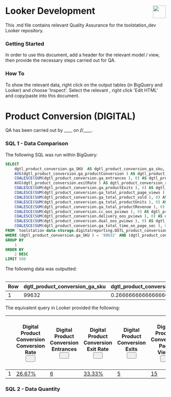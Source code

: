 <h1>Looker Development <img style="color: #ffffff;float: right;height: 40px;" src="https://www.toolstation.com/img/toolstation.svg"></h1>
This .md file contains relevant Quality Assurance for the toolstation_dev Looker repository.

### Getting Started ###
In order to use this document, add a header for the relevant model / view, then provide the necessary steps carried out for QA.

### How To ###
To show the relevant data, right click on the output tables (in BigQuery and Looker) and choose 'Inspect'. Select the relevant <table>, right click 'Edit HTML' and copy/paste into this document.

# Product Conversion (DIGITAL) #

QA has been carried out by ____ on __/__/____.

### SQL 1 - Data Comparison ###

The following SQL was run within BigQuery:
```sql
SELECT
    dgtl_product_conversion.ga_SKU  AS dgtl_product_conversion_ga_sku,
    AVG(dgtl_product_conversion.ga_productConversion ) AS dgtl_product_conversion_conversion_rate,
    COALESCE(SUM(dgtl_product_conversion.ga_entrances ), 0) AS dgtl_product_conversion_sum_of_entrance,
    AVG(dgtl_product_conversion.exitRate ) AS dgtl_product_conversion_rate_of_exit,
    COALESCE(SUM(dgtl_product_conversion.ga_productExits ), 0) AS dgtl_product_conversion_sum_of_exits,
    COALESCE(SUM(dgtl_product_conversion.ga_total_product_page_views ), 0) AS dgtl_product_conversion_page_views,
    COALESCE(SUM(dgtl_product_conversion.ga_total_product_sold ), 0) AS dgtl_product_conversion_product_sold,
    COALESCE(SUM(dgtl_product_conversion.ga_total_productUnits ), 0) AS dgtl_product_conversion_product_units,
    COALESCE(SUM(dgtl_product_conversion.ga_total_productRevenue ), 0) AS dgtl_product_conversion_product_revenue,
    COALESCE(SUM(dgtl_product_conversion.cc_oos_pviews ), 0) AS dgtl_product_conversion_cc_oos,
    COALESCE(SUM(dgtl_product_conversion.delivery_oos_pviews ), 0) AS dgtl_product_conversion_delivery_oos,
    COALESCE(SUM(dgtl_product_conversion.dual_oos_pviews ), 0) AS dgtl_product_conversion_dual_oos,
    COALESCE(SUM(dgtl_product_conversion.ga_total_time_on_page_sec ), 0) AS dgtl_product_conversion_time_on_page
FROM `toolstation-data-storage.digitalreporting.DGTL_product_conversion` AS dgtl_product_conversion
WHERE (dgtl_product_conversion.ga_SKU ) = '99632' AND (dgtl_product_conversion.date) = DATE('2021-10-08')
GROUP BY
    1
ORDER BY
    2 DESC
LIMIT 500
```

The following data was outputted:
<table pan-table="" class="p6n-bq-results-table-pb p6n-table" role="grid" jslog="47391"> <thead pan-sort-agent="sortCtrl"> <tr><!----> <th>Row</th> <!----><th ng-repeat="name in ctrl.headerNames track by (ctrl.tableId + $index)"> dgtl_product_conversion_ga_sku </th><!----><th ng-repeat="name in ctrl.headerNames track by (ctrl.tableId + $index)"> dgtl_product_conversion_conversion_rate </th><!----><th ng-repeat="name in ctrl.headerNames track by (ctrl.tableId + $index)"> dgtl_product_conversion_sum_of_entrance </th><!----><th ng-repeat="name in ctrl.headerNames track by (ctrl.tableId + $index)"> dgtl_product_conversion_rate_of_exit </th><!----><th ng-repeat="name in ctrl.headerNames track by (ctrl.tableId + $index)"> dgtl_product_conversion_sum_of_exits </th><!----><th ng-repeat="name in ctrl.headerNames track by (ctrl.tableId + $index)"> dgtl_product_conversion_page_views </th><!----><th ng-repeat="name in ctrl.headerNames track by (ctrl.tableId + $index)"> dgtl_product_conversion_product_sold </th><!----><th ng-repeat="name in ctrl.headerNames track by (ctrl.tableId + $index)"> dgtl_product_conversion_product_units </th><!----><th ng-repeat="name in ctrl.headerNames track by (ctrl.tableId + $index)"> dgtl_product_conversion_product_revenue </th><!----><th ng-repeat="name in ctrl.headerNames track by (ctrl.tableId + $index)"> dgtl_product_conversion_cc_oos </th><!----><th ng-repeat="name in ctrl.headerNames track by (ctrl.tableId + $index)"> dgtl_product_conversion_delivery_oos </th><!----><th ng-repeat="name in ctrl.headerNames track by (ctrl.tableId + $index)"> dgtl_product_conversion_dual_oos </th><!----><th ng-repeat="name in ctrl.headerNames track by (ctrl.tableId + $index)"> dgtl_product_conversion_time_on_page </th><!----> <th class="p6n-bq-empty-last-column"></th> </tr> </thead> <tbody> <!----><tr pan-table-row="" ng-repeat="row in ctrl.rows | panSortBy:(sortCtrl&amp;&amp;sortCtrl.getActiveKey()):&quot;normal&quot;:sortCache:paginateCtrl  track by (ctrl.tableId + ':' + row.rowTrackBy + ':row' + $index)" class="p6n-bq-last-row-of-record" ng-bind-html="row.htmlRow" ng-init="$last &amp;&amp; panTableCtrl.onRowRepeatEnd()" pan-table-row-after-repeat="row"><td class="p6n-bq-row-number">1</td><td><div>99632</div></td><td class="p6n-bq-number-cell"><div>0.26666666666666666</div></td><td class="p6n-bq-number-cell"><div>6</div></td><td class="p6n-bq-number-cell"><div>0.3333333333333333</div></td><td class="p6n-bq-number-cell"><div>5</div></td><td class="p6n-bq-number-cell"><div>15</div></td><td class="p6n-bq-number-cell"><div>4</div></td><td class="p6n-bq-number-cell"><div>11</div></td><td class="p6n-bq-number-cell"><div>196.24</div></td><td class="p6n-bq-number-cell"><div>0</div></td><td class="p6n-bq-number-cell"><div>0</div></td><td class="p6n-bq-number-cell"><div>0</div></td><td class="p6n-bq-number-cell"><div>2041.3599999999997</div></td><td class="p6n-bq-empty-last-column"></td></tr><!----> </tbody> </table>

The equivalent query in Looker provided the following:

<table class="lk-vis-table main lk-vis-table-high-contrast-theme" lk-transparent-vis-table-helper="visTableController.tableIsTransparent()"><!----><!----><thead ng-class="{'lk-vis-table-ie11-fake-spacing-header': visTableController.tableState.IE11Mode}" ng-hide="visTableController.tableState.IE11Mode &amp;&amp; ((queryResponse &amp;&amp; !querying) &amp;&amp; !queryResponse.data.length)" ng-if="visTableController.dimensions().length || visTableController.measures().length || visTableController.supermeasures().length" ng-include="'visualizations/vis_table/vis_table_header.slim'" class="ng-scope" aria-hidden="false"><!----><tr ng-model="visTableController.tableColumns" ui-sortable="drag.tableSortableOptions" class="ng-pristine ng-untouched ng-valid ng-scope ng-isolate-scope ui-sortable ng-not-empty" aria-invalid="false"><!----><!----><th aria-label="Result Number" class="index right undraggable ng-scope monitored" lk-expose-scope="" ng-if="col.index_column" ng-repeat="col in visTableController.tableColumns track by $index" role="col" tabindex="-1" style="top: 0px;"></th><!----><!----><!----><!----><!----><!----><!----><!----><!----><!----><!----><!----><!----><!----><!----><!----><!----><!----><!----><!----><!----><!----><!----><!----><!----><!----><!----><!----><!----><!----><!----><!----><!----><!----><!----><!----><!----><!----><!----><!----><!----><!----><!----><!----><!----><!----><!----><!----><!----><!----><!----><!----><!----><!----><!----><!----><!----><th aria-label="Digital Product Conversion Conversion Rate" class="measure field-align-right measure-0 with-dropdown monitored ui-sortable-handle" lk-expose-scope="" ng-class="{ undraggable: !(visTableController.measures().length > 1), nodrag: drag &amp;&amp; drag.canDragMeasure(col.index) === false, 'with-dropdown': visTableController.editable &amp;&amp; !col.is_total, 'row-total': col.is_total, 'placeholder': col.field.is_placeholder, calculation: col.field.is_table_calculation, }" ng-if="col.measure_column" ng-repeat="col in visTableController.tableColumns track by $index" role="col" tabindex="-1" title="" style="top: 0px;"><div aria-describedby="lk-active-tooltip" aria-disabled="false" aria-label="Descending, Sort Order: 1 Click to sort column." class="sorting" lk-click="visTableController.canSortColumn(col, false, $event) &amp;&amp; visTableController.toggleSortField(col.field.name, {column: visTableController.sortColumn(col.index)})" lk-shift-click="visTableController.canShiftClickSortColumn(col) &amp;&amp; visTableController.toggleSortField(col.field.name, {column: visTableController.sortColumn(col.index), add: true})" ng-blur="visTableController.focusedCell = ''" ng-class="{'not-sortable': !visTableController.canSortColumn(col), 'passive-sorts': visTableController.fallbackSorts}" ng-focus="visTableController.focusedCell = visTableController.headerUniqueId(col, false)" tabindex="0" role="button"><span class="view-and-field-name" ng-class="{'truncate': visTableController.truncateColumnNames()}"><span class="view-and-field-label" disabled-if="visTableController.editable" tooltip-append-to-body="true" tooltip-is-open="visTableController.focusedCell === visTableController.headerUniqueId(col, false)" tooltip-placement="top" truncate-if="visTableController.truncateColumnNames()" uib-tooltip="" aria-describedby="lk-active-tooltip"> <span class="view-name remove-if-truncate ng-binding" ng-bind="visTableController.viewLabelForField(col.field)">Digital Product Conversion</span> <span class="field-name"><span ng-bind="visTableController.labelForField(col.field)" class="ng-binding">Conversion Rate</span><!----></span></span><i class="sort lk-icon-sort-arrow-descending" ng-keydown="visTableController.toggleSortFieldKeyboardClick($event, col, {column: visTableController.sortColumn(col.index)})" tabindex="0" tooltip-append-to-body="true" tooltip-placement="top" tooltip-popup-close-delay="0" tooltip-trigger="'mouseenter focus'" uib-tooltip-html="visTableController.sortTooltip(col, null, {column: visTableController.sortColumn(col.index)})" aria-describedby="lk-active-tooltip"><!----></i></span></div><!----><span ng-if="visTableController.editable &amp;&amp; !col.field.is_placeholder &amp;&amp; !col.is_total" class="ng-scope"><span class="lk-lookml-link"><!----></span><lk-react-dropdown class="lk-react-dropdown ng-isolate-scope" menu-items="visTableController.buildHeaderDropdownMenu(col,this,'measure')"><lens-react-dropdown icon-size="$ctrl.iconSize" menu-items="$ctrl.menuItems" placement="$ctrl.placement" class="ng-isolate-scope"><button aria-describedby="8812338e-9cfd-4be9-8aa0-6935cac67886" aria-expanded="false" class="ButtonBase__ButtonOuter-sc-1bpio6j-0 kMeVTH IconButton-sc-n9jti8-0 sc-lbNHPp gvcxgJ iyoyrw" role="button" data-testid="toggle" aria-label="Toggle Dropdown" type="button" style="--ripple-color:#71767a; --ripple-scale-end:1; --ripple-scale-start:1; --ripple-size:100%; --ripple-translate:0, 0;"><div class="VisuallyHidden-sc-1e4iwld-0 idNeol"></div><div aria-hidden="true" role="img" class="Icon-sc-7y0t4i-0 gWMAjh"><div class="dropdown-toggle btn-xs" style="padding: 0px; width: 14px; height: 14px; margin: 0px;"><i class="lk-icon-gear" style="font-size: 14px;"></i></div></div></button></lens-react-dropdown></lk-react-dropdown></span><!----></th><!----><!----><!----><th aria-label="Digital Product Conversion Entrances" class="measure field-align-right measure-0 with-dropdown monitored ui-sortable-handle" lk-expose-scope="" ng-class="{ undraggable: !(visTableController.measures().length > 1), nodrag: drag &amp;&amp; drag.canDragMeasure(col.index) === false, 'with-dropdown': visTableController.editable &amp;&amp; !col.is_total, 'row-total': col.is_total, 'placeholder': col.field.is_placeholder, calculation: col.field.is_table_calculation, }" ng-if="col.measure_column" ng-repeat="col in visTableController.tableColumns track by $index" role="col" tabindex="-1" title="" style="top: 0px;"><div aria-describedby="lk-active-tooltip" aria-disabled="false" aria-label="Shift + Click to sort additional columns. Click to sort column." class="sorting" lk-click="visTableController.canSortColumn(col, false, $event) &amp;&amp; visTableController.toggleSortField(col.field.name, {column: visTableController.sortColumn(col.index)})" lk-shift-click="visTableController.canShiftClickSortColumn(col) &amp;&amp; visTableController.toggleSortField(col.field.name, {column: visTableController.sortColumn(col.index), add: true})" ng-blur="visTableController.focusedCell = ''" ng-class="{'not-sortable': !visTableController.canSortColumn(col), 'passive-sorts': visTableController.fallbackSorts}" ng-focus="visTableController.focusedCell = visTableController.headerUniqueId(col, false)" tabindex="0" role="button"><span class="view-and-field-name" ng-class="{'truncate': visTableController.truncateColumnNames()}"><span class="view-and-field-label" disabled-if="visTableController.editable" tooltip-append-to-body="true" tooltip-is-open="visTableController.focusedCell === visTableController.headerUniqueId(col, false)" tooltip-placement="top" truncate-if="visTableController.truncateColumnNames()" uib-tooltip="" aria-describedby="lk-active-tooltip"> <span class="view-name remove-if-truncate ng-binding" ng-bind="visTableController.viewLabelForField(col.field)">Digital Product Conversion</span> <span class="field-name"><span ng-bind="visTableController.labelForField(col.field)" class="ng-binding">Entrances</span><!----></span></span><i class="sort lk-icon-not-sorted unsorted" ng-keydown="visTableController.toggleSortFieldKeyboardClick($event, col, {column: visTableController.sortColumn(col.index)})" tabindex="0" tooltip-append-to-body="true" tooltip-placement="top" tooltip-popup-close-delay="0" tooltip-trigger="'mouseenter focus'" uib-tooltip-html="visTableController.sortTooltip(col, null, {column: visTableController.sortColumn(col.index)})" aria-describedby="lk-active-tooltip"><!----></i></span></div><!----><span ng-if="visTableController.editable &amp;&amp; !col.field.is_placeholder &amp;&amp; !col.is_total" class="ng-scope"><span class="lk-lookml-link"><!----></span><lk-react-dropdown class="lk-react-dropdown ng-isolate-scope" menu-items="visTableController.buildHeaderDropdownMenu(col,this,'measure')"><lens-react-dropdown icon-size="$ctrl.iconSize" menu-items="$ctrl.menuItems" placement="$ctrl.placement" class="ng-isolate-scope"><button aria-describedby="9cc0d10f-5918-4896-81bb-1da055f746b2" aria-expanded="false" class="ButtonBase__ButtonOuter-sc-1bpio6j-0 kMeVTH IconButton-sc-n9jti8-0 sc-lbNHPp gvcxgJ iyoyrw" role="button" data-testid="toggle" aria-label="Toggle Dropdown" type="button" style="--ripple-color:#71767a; --ripple-scale-end:1; --ripple-scale-start:1; --ripple-size:100%; --ripple-translate:0, 0;"><div class="VisuallyHidden-sc-1e4iwld-0 idNeol"></div><div aria-hidden="true" role="img" class="Icon-sc-7y0t4i-0 gWMAjh"><div class="dropdown-toggle btn-xs" style="padding: 0px; width: 14px; height: 14px; margin: 0px;"><i class="lk-icon-gear" style="font-size: 14px;"></i></div></div></button></lens-react-dropdown></lk-react-dropdown></span><!----></th><!----><!----><!----><th aria-label="Digital Product Conversion Exit Rate" class="measure field-align-right measure-0 with-dropdown monitored ui-sortable-handle" lk-expose-scope="" ng-class="{ undraggable: !(visTableController.measures().length > 1), nodrag: drag &amp;&amp; drag.canDragMeasure(col.index) === false, 'with-dropdown': visTableController.editable &amp;&amp; !col.is_total, 'row-total': col.is_total, 'placeholder': col.field.is_placeholder, calculation: col.field.is_table_calculation, }" ng-if="col.measure_column" ng-repeat="col in visTableController.tableColumns track by $index" role="col" tabindex="-1" title="" style="top: 0px;"><div aria-describedby="lk-active-tooltip" aria-disabled="false" aria-label="Shift + Click to sort additional columns. Click to sort column." class="sorting" lk-click="visTableController.canSortColumn(col, false, $event) &amp;&amp; visTableController.toggleSortField(col.field.name, {column: visTableController.sortColumn(col.index)})" lk-shift-click="visTableController.canShiftClickSortColumn(col) &amp;&amp; visTableController.toggleSortField(col.field.name, {column: visTableController.sortColumn(col.index), add: true})" ng-blur="visTableController.focusedCell = ''" ng-class="{'not-sortable': !visTableController.canSortColumn(col), 'passive-sorts': visTableController.fallbackSorts}" ng-focus="visTableController.focusedCell = visTableController.headerUniqueId(col, false)" tabindex="0" role="button"><span class="view-and-field-name" ng-class="{'truncate': visTableController.truncateColumnNames()}"><span class="view-and-field-label" disabled-if="visTableController.editable" tooltip-append-to-body="true" tooltip-is-open="visTableController.focusedCell === visTableController.headerUniqueId(col, false)" tooltip-placement="top" truncate-if="visTableController.truncateColumnNames()" uib-tooltip="" aria-describedby="lk-active-tooltip"> <span class="view-name remove-if-truncate ng-binding" ng-bind="visTableController.viewLabelForField(col.field)">Digital Product Conversion</span> <span class="field-name"><span ng-bind="visTableController.labelForField(col.field)" class="ng-binding">Exit Rate</span><!----></span></span><i class="sort lk-icon-not-sorted unsorted" ng-keydown="visTableController.toggleSortFieldKeyboardClick($event, col, {column: visTableController.sortColumn(col.index)})" tabindex="0" tooltip-append-to-body="true" tooltip-placement="top" tooltip-popup-close-delay="0" tooltip-trigger="'mouseenter focus'" uib-tooltip-html="visTableController.sortTooltip(col, null, {column: visTableController.sortColumn(col.index)})" aria-describedby="lk-active-tooltip"><!----></i></span></div><!----><span ng-if="visTableController.editable &amp;&amp; !col.field.is_placeholder &amp;&amp; !col.is_total" class="ng-scope"><span class="lk-lookml-link"><!----></span><lk-react-dropdown class="lk-react-dropdown ng-isolate-scope" menu-items="visTableController.buildHeaderDropdownMenu(col,this,'measure')"><lens-react-dropdown icon-size="$ctrl.iconSize" menu-items="$ctrl.menuItems" placement="$ctrl.placement" class="ng-isolate-scope"><button aria-describedby="1df09044-03e5-47dc-9301-7c248b03b20b" aria-expanded="false" class="ButtonBase__ButtonOuter-sc-1bpio6j-0 kMeVTH IconButton-sc-n9jti8-0 sc-lbNHPp gvcxgJ iyoyrw" role="button" data-testid="toggle" aria-label="Toggle Dropdown" type="button" style="--ripple-color:#71767a; --ripple-scale-end:1; --ripple-scale-start:1; --ripple-size:100%; --ripple-translate:0, 0;"><div class="VisuallyHidden-sc-1e4iwld-0 idNeol"></div><div aria-hidden="true" role="img" class="Icon-sc-7y0t4i-0 gWMAjh"><div class="dropdown-toggle btn-xs" style="padding: 0px; width: 14px; height: 14px; margin: 0px;"><i class="lk-icon-gear" style="font-size: 14px;"></i></div></div></button></lens-react-dropdown></lk-react-dropdown></span><!----></th><!----><!----><!----><th aria-label="Digital Product Conversion Exits" class="measure field-align-right measure-0 with-dropdown monitored ui-sortable-handle" lk-expose-scope="" ng-class="{ undraggable: !(visTableController.measures().length > 1), nodrag: drag &amp;&amp; drag.canDragMeasure(col.index) === false, 'with-dropdown': visTableController.editable &amp;&amp; !col.is_total, 'row-total': col.is_total, 'placeholder': col.field.is_placeholder, calculation: col.field.is_table_calculation, }" ng-if="col.measure_column" ng-repeat="col in visTableController.tableColumns track by $index" role="col" tabindex="-1" title="" style="top: 0px;"><div aria-describedby="lk-active-tooltip" aria-disabled="false" aria-label="Shift + Click to sort additional columns. Click to sort column." class="sorting" lk-click="visTableController.canSortColumn(col, false, $event) &amp;&amp; visTableController.toggleSortField(col.field.name, {column: visTableController.sortColumn(col.index)})" lk-shift-click="visTableController.canShiftClickSortColumn(col) &amp;&amp; visTableController.toggleSortField(col.field.name, {column: visTableController.sortColumn(col.index), add: true})" ng-blur="visTableController.focusedCell = ''" ng-class="{'not-sortable': !visTableController.canSortColumn(col), 'passive-sorts': visTableController.fallbackSorts}" ng-focus="visTableController.focusedCell = visTableController.headerUniqueId(col, false)" tabindex="0" role="button"><span class="view-and-field-name" ng-class="{'truncate': visTableController.truncateColumnNames()}"><span class="view-and-field-label" disabled-if="visTableController.editable" tooltip-append-to-body="true" tooltip-is-open="visTableController.focusedCell === visTableController.headerUniqueId(col, false)" tooltip-placement="top" truncate-if="visTableController.truncateColumnNames()" uib-tooltip="" aria-describedby="lk-active-tooltip"> <span class="view-name remove-if-truncate ng-binding" ng-bind="visTableController.viewLabelForField(col.field)">Digital Product Conversion</span> <span class="field-name"><span ng-bind="visTableController.labelForField(col.field)" class="ng-binding">Exits</span><!----></span></span><i class="sort lk-icon-not-sorted unsorted" ng-keydown="visTableController.toggleSortFieldKeyboardClick($event, col, {column: visTableController.sortColumn(col.index)})" tabindex="0" tooltip-append-to-body="true" tooltip-placement="top" tooltip-popup-close-delay="0" tooltip-trigger="'mouseenter focus'" uib-tooltip-html="visTableController.sortTooltip(col, null, {column: visTableController.sortColumn(col.index)})" aria-describedby="lk-active-tooltip"><!----></i></span></div><!----><span ng-if="visTableController.editable &amp;&amp; !col.field.is_placeholder &amp;&amp; !col.is_total" class="ng-scope"><span class="lk-lookml-link"><!----></span><lk-react-dropdown class="lk-react-dropdown ng-isolate-scope" menu-items="visTableController.buildHeaderDropdownMenu(col,this,'measure')"><lens-react-dropdown icon-size="$ctrl.iconSize" menu-items="$ctrl.menuItems" placement="$ctrl.placement" class="ng-isolate-scope"><button aria-describedby="3c6639a5-25cf-4751-8b95-4be0022583a9" aria-expanded="false" class="ButtonBase__ButtonOuter-sc-1bpio6j-0 kMeVTH IconButton-sc-n9jti8-0 sc-lbNHPp gvcxgJ iyoyrw" role="button" data-testid="toggle" aria-label="Toggle Dropdown" type="button" style="--ripple-color:#71767a; --ripple-scale-end:1; --ripple-scale-start:1; --ripple-size:100%; --ripple-translate:0, 0;"><div class="VisuallyHidden-sc-1e4iwld-0 idNeol"></div><div aria-hidden="true" role="img" class="Icon-sc-7y0t4i-0 gWMAjh"><div class="dropdown-toggle btn-xs" style="padding: 0px; width: 14px; height: 14px; margin: 0px;"><i class="lk-icon-gear" style="font-size: 14px;"></i></div></div></button></lens-react-dropdown></lk-react-dropdown></span><!----></th><!----><!----><!----><th aria-label="Digital Product Conversion Page Views" class="measure field-align-right measure-0 with-dropdown monitored ui-sortable-handle" lk-expose-scope="" ng-class="{ undraggable: !(visTableController.measures().length > 1), nodrag: drag &amp;&amp; drag.canDragMeasure(col.index) === false, 'with-dropdown': visTableController.editable &amp;&amp; !col.is_total, 'row-total': col.is_total, 'placeholder': col.field.is_placeholder, calculation: col.field.is_table_calculation, }" ng-if="col.measure_column" ng-repeat="col in visTableController.tableColumns track by $index" role="col" tabindex="-1" title="" style="top: 0px;"><div aria-describedby="lk-active-tooltip" aria-disabled="false" aria-label="Shift + Click to sort additional columns. Click to sort column." class="sorting" lk-click="visTableController.canSortColumn(col, false, $event) &amp;&amp; visTableController.toggleSortField(col.field.name, {column: visTableController.sortColumn(col.index)})" lk-shift-click="visTableController.canShiftClickSortColumn(col) &amp;&amp; visTableController.toggleSortField(col.field.name, {column: visTableController.sortColumn(col.index), add: true})" ng-blur="visTableController.focusedCell = ''" ng-class="{'not-sortable': !visTableController.canSortColumn(col), 'passive-sorts': visTableController.fallbackSorts}" ng-focus="visTableController.focusedCell = visTableController.headerUniqueId(col, false)" tabindex="0" role="button"><span class="view-and-field-name" ng-class="{'truncate': visTableController.truncateColumnNames()}"><span class="view-and-field-label" disabled-if="visTableController.editable" tooltip-append-to-body="true" tooltip-is-open="visTableController.focusedCell === visTableController.headerUniqueId(col, false)" tooltip-placement="top" truncate-if="visTableController.truncateColumnNames()" uib-tooltip="" aria-describedby="lk-active-tooltip"> <span class="view-name remove-if-truncate ng-binding" ng-bind="visTableController.viewLabelForField(col.field)">Digital Product Conversion</span> <span class="field-name"><span ng-bind="visTableController.labelForField(col.field)" class="ng-binding">Page Views</span><!----></span></span><i class="sort lk-icon-not-sorted unsorted" ng-keydown="visTableController.toggleSortFieldKeyboardClick($event, col, {column: visTableController.sortColumn(col.index)})" tabindex="0" tooltip-append-to-body="true" tooltip-placement="top" tooltip-popup-close-delay="0" tooltip-trigger="'mouseenter focus'" uib-tooltip-html="visTableController.sortTooltip(col, null, {column: visTableController.sortColumn(col.index)})" aria-describedby="lk-active-tooltip"><!----></i></span></div><!----><span ng-if="visTableController.editable &amp;&amp; !col.field.is_placeholder &amp;&amp; !col.is_total" class="ng-scope"><span class="lk-lookml-link"><!----></span><lk-react-dropdown class="lk-react-dropdown ng-isolate-scope" menu-items="visTableController.buildHeaderDropdownMenu(col,this,'measure')"><lens-react-dropdown icon-size="$ctrl.iconSize" menu-items="$ctrl.menuItems" placement="$ctrl.placement" class="ng-isolate-scope"><button aria-describedby="d02b4687-93b3-4394-960a-7d281d3c368e" aria-expanded="false" class="ButtonBase__ButtonOuter-sc-1bpio6j-0 kMeVTH IconButton-sc-n9jti8-0 sc-lbNHPp gvcxgJ iyoyrw" role="button" data-testid="toggle" aria-label="Toggle Dropdown" type="button" style="--ripple-color:#71767a; --ripple-scale-end:1; --ripple-scale-start:1; --ripple-size:100%; --ripple-translate:0, 0;"><div class="VisuallyHidden-sc-1e4iwld-0 idNeol"></div><div aria-hidden="true" role="img" class="Icon-sc-7y0t4i-0 gWMAjh"><div class="dropdown-toggle btn-xs" style="padding: 0px; width: 14px; height: 14px; margin: 0px;"><i class="lk-icon-gear" style="font-size: 14px;"></i></div></div></button></lens-react-dropdown></lk-react-dropdown></span><!----></th><!----><!----><!----><th aria-label="Digital Product Conversion Product Sold" class="measure field-align-right measure-0 with-dropdown monitored ui-sortable-handle" lk-expose-scope="" ng-class="{ undraggable: !(visTableController.measures().length > 1), nodrag: drag &amp;&amp; drag.canDragMeasure(col.index) === false, 'with-dropdown': visTableController.editable &amp;&amp; !col.is_total, 'row-total': col.is_total, 'placeholder': col.field.is_placeholder, calculation: col.field.is_table_calculation, }" ng-if="col.measure_column" ng-repeat="col in visTableController.tableColumns track by $index" role="col" tabindex="-1" title="" style="top: 0px;"><div aria-describedby="lk-active-tooltip" aria-disabled="false" aria-label="Shift + Click to sort additional columns. Click to sort column." class="sorting" lk-click="visTableController.canSortColumn(col, false, $event) &amp;&amp; visTableController.toggleSortField(col.field.name, {column: visTableController.sortColumn(col.index)})" lk-shift-click="visTableController.canShiftClickSortColumn(col) &amp;&amp; visTableController.toggleSortField(col.field.name, {column: visTableController.sortColumn(col.index), add: true})" ng-blur="visTableController.focusedCell = ''" ng-class="{'not-sortable': !visTableController.canSortColumn(col), 'passive-sorts': visTableController.fallbackSorts}" ng-focus="visTableController.focusedCell = visTableController.headerUniqueId(col, false)" tabindex="0" role="button"><span class="view-and-field-name" ng-class="{'truncate': visTableController.truncateColumnNames()}"><span class="view-and-field-label" disabled-if="visTableController.editable" tooltip-append-to-body="true" tooltip-is-open="visTableController.focusedCell === visTableController.headerUniqueId(col, false)" tooltip-placement="top" truncate-if="visTableController.truncateColumnNames()" uib-tooltip="" aria-describedby="lk-active-tooltip"> <span class="view-name remove-if-truncate ng-binding" ng-bind="visTableController.viewLabelForField(col.field)">Digital Product Conversion</span> <span class="field-name"><span ng-bind="visTableController.labelForField(col.field)" class="ng-binding">Product Sold</span><!----></span></span><i class="sort lk-icon-not-sorted unsorted" ng-keydown="visTableController.toggleSortFieldKeyboardClick($event, col, {column: visTableController.sortColumn(col.index)})" tabindex="0" tooltip-append-to-body="true" tooltip-placement="top" tooltip-popup-close-delay="0" tooltip-trigger="'mouseenter focus'" uib-tooltip-html="visTableController.sortTooltip(col, null, {column: visTableController.sortColumn(col.index)})" aria-describedby="lk-active-tooltip"><!----></i></span></div><!----><span ng-if="visTableController.editable &amp;&amp; !col.field.is_placeholder &amp;&amp; !col.is_total" class="ng-scope"><span class="lk-lookml-link"><!----></span><lk-react-dropdown class="lk-react-dropdown ng-isolate-scope" menu-items="visTableController.buildHeaderDropdownMenu(col,this,'measure')"><lens-react-dropdown icon-size="$ctrl.iconSize" menu-items="$ctrl.menuItems" placement="$ctrl.placement" class="ng-isolate-scope"><button aria-describedby="710ae77e-6ab0-4a1f-9399-3173fc27a387" aria-expanded="false" class="ButtonBase__ButtonOuter-sc-1bpio6j-0 kMeVTH IconButton-sc-n9jti8-0 sc-lbNHPp gvcxgJ iyoyrw" role="button" data-testid="toggle" aria-label="Toggle Dropdown" type="button" style="--ripple-color:#71767a; --ripple-scale-end:1; --ripple-scale-start:1; --ripple-size:100%; --ripple-translate:0, 0;"><div class="VisuallyHidden-sc-1e4iwld-0 idNeol"></div><div aria-hidden="true" role="img" class="Icon-sc-7y0t4i-0 gWMAjh"><div class="dropdown-toggle btn-xs" style="padding: 0px; width: 14px; height: 14px; margin: 0px;"><i class="lk-icon-gear" style="font-size: 14px;"></i></div></div></button></lens-react-dropdown></lk-react-dropdown></span><!----></th><!----><!----><!----><th aria-label="Digital Product Conversion Product Units" class="measure field-align-right measure-0 with-dropdown monitored ui-sortable-handle" lk-expose-scope="" ng-class="{ undraggable: !(visTableController.measures().length > 1), nodrag: drag &amp;&amp; drag.canDragMeasure(col.index) === false, 'with-dropdown': visTableController.editable &amp;&amp; !col.is_total, 'row-total': col.is_total, 'placeholder': col.field.is_placeholder, calculation: col.field.is_table_calculation, }" ng-if="col.measure_column" ng-repeat="col in visTableController.tableColumns track by $index" role="col" tabindex="-1" title="" style="top: 0px;"><div aria-describedby="lk-active-tooltip" aria-disabled="false" aria-label="Shift + Click to sort additional columns. Click to sort column." class="sorting" lk-click="visTableController.canSortColumn(col, false, $event) &amp;&amp; visTableController.toggleSortField(col.field.name, {column: visTableController.sortColumn(col.index)})" lk-shift-click="visTableController.canShiftClickSortColumn(col) &amp;&amp; visTableController.toggleSortField(col.field.name, {column: visTableController.sortColumn(col.index), add: true})" ng-blur="visTableController.focusedCell = ''" ng-class="{'not-sortable': !visTableController.canSortColumn(col), 'passive-sorts': visTableController.fallbackSorts}" ng-focus="visTableController.focusedCell = visTableController.headerUniqueId(col, false)" tabindex="0" role="button"><span class="view-and-field-name" ng-class="{'truncate': visTableController.truncateColumnNames()}"><span class="view-and-field-label" disabled-if="visTableController.editable" tooltip-append-to-body="true" tooltip-is-open="visTableController.focusedCell === visTableController.headerUniqueId(col, false)" tooltip-placement="top" truncate-if="visTableController.truncateColumnNames()" uib-tooltip="" aria-describedby="lk-active-tooltip"> <span class="view-name remove-if-truncate ng-binding" ng-bind="visTableController.viewLabelForField(col.field)">Digital Product Conversion</span> <span class="field-name"><span ng-bind="visTableController.labelForField(col.field)" class="ng-binding">Product Units</span><!----></span></span><i class="sort lk-icon-not-sorted unsorted" ng-keydown="visTableController.toggleSortFieldKeyboardClick($event, col, {column: visTableController.sortColumn(col.index)})" tabindex="0" tooltip-append-to-body="true" tooltip-placement="top" tooltip-popup-close-delay="0" tooltip-trigger="'mouseenter focus'" uib-tooltip-html="visTableController.sortTooltip(col, null, {column: visTableController.sortColumn(col.index)})" aria-describedby="lk-active-tooltip"><!----></i></span></div><!----><span ng-if="visTableController.editable &amp;&amp; !col.field.is_placeholder &amp;&amp; !col.is_total" class="ng-scope"><span class="lk-lookml-link"><!----></span><lk-react-dropdown class="lk-react-dropdown ng-isolate-scope" menu-items="visTableController.buildHeaderDropdownMenu(col,this,'measure')"><lens-react-dropdown icon-size="$ctrl.iconSize" menu-items="$ctrl.menuItems" placement="$ctrl.placement" class="ng-isolate-scope"><button aria-describedby="c82cf51f-4e1c-492f-9496-5821361c5b8e" aria-expanded="false" class="ButtonBase__ButtonOuter-sc-1bpio6j-0 kMeVTH IconButton-sc-n9jti8-0 sc-lbNHPp gvcxgJ iyoyrw" role="button" data-testid="toggle" aria-label="Toggle Dropdown" type="button" style="--ripple-color:#71767a; --ripple-scale-end:1; --ripple-scale-start:1; --ripple-size:100%; --ripple-translate:0, 0;"><div class="VisuallyHidden-sc-1e4iwld-0 idNeol"></div><div aria-hidden="true" role="img" class="Icon-sc-7y0t4i-0 gWMAjh"><div class="dropdown-toggle btn-xs" style="padding: 0px; width: 14px; height: 14px; margin: 0px;"><i class="lk-icon-gear" style="font-size: 14px;"></i></div></div></button></lens-react-dropdown></lk-react-dropdown></span><!----></th><!----><!----><!----><th aria-label="Digital Product Conversion Revenue" class="measure field-align-right measure-0 with-dropdown monitored ui-sortable-handle" lk-expose-scope="" ng-class="{ undraggable: !(visTableController.measures().length > 1), nodrag: drag &amp;&amp; drag.canDragMeasure(col.index) === false, 'with-dropdown': visTableController.editable &amp;&amp; !col.is_total, 'row-total': col.is_total, 'placeholder': col.field.is_placeholder, calculation: col.field.is_table_calculation, }" ng-if="col.measure_column" ng-repeat="col in visTableController.tableColumns track by $index" role="col" tabindex="-1" title="" style="top: 0px;"><div aria-describedby="lk-active-tooltip" aria-disabled="false" aria-label="Shift + Click to sort additional columns. Click to sort column." class="sorting" lk-click="visTableController.canSortColumn(col, false, $event) &amp;&amp; visTableController.toggleSortField(col.field.name, {column: visTableController.sortColumn(col.index)})" lk-shift-click="visTableController.canShiftClickSortColumn(col) &amp;&amp; visTableController.toggleSortField(col.field.name, {column: visTableController.sortColumn(col.index), add: true})" ng-blur="visTableController.focusedCell = ''" ng-class="{'not-sortable': !visTableController.canSortColumn(col), 'passive-sorts': visTableController.fallbackSorts}" ng-focus="visTableController.focusedCell = visTableController.headerUniqueId(col, false)" tabindex="0" role="button"><span class="view-and-field-name" ng-class="{'truncate': visTableController.truncateColumnNames()}"><span class="view-and-field-label" disabled-if="visTableController.editable" tooltip-append-to-body="true" tooltip-is-open="visTableController.focusedCell === visTableController.headerUniqueId(col, false)" tooltip-placement="top" truncate-if="visTableController.truncateColumnNames()" uib-tooltip="" aria-describedby="lk-active-tooltip"> <span class="view-name remove-if-truncate ng-binding" ng-bind="visTableController.viewLabelForField(col.field)">Digital Product Conversion</span> <span class="field-name"><span ng-bind="visTableController.labelForField(col.field)" class="ng-binding">Revenue</span><!----></span></span><i class="sort lk-icon-not-sorted unsorted" ng-keydown="visTableController.toggleSortFieldKeyboardClick($event, col, {column: visTableController.sortColumn(col.index)})" tabindex="0" tooltip-append-to-body="true" tooltip-placement="top" tooltip-popup-close-delay="0" tooltip-trigger="'mouseenter focus'" uib-tooltip-html="visTableController.sortTooltip(col, null, {column: visTableController.sortColumn(col.index)})" aria-describedby="lk-active-tooltip"><!----></i></span></div><!----><span ng-if="visTableController.editable &amp;&amp; !col.field.is_placeholder &amp;&amp; !col.is_total" class="ng-scope"><span class="lk-lookml-link"><!----></span><lk-react-dropdown class="lk-react-dropdown ng-isolate-scope" menu-items="visTableController.buildHeaderDropdownMenu(col,this,'measure')"><lens-react-dropdown icon-size="$ctrl.iconSize" menu-items="$ctrl.menuItems" placement="$ctrl.placement" class="ng-isolate-scope"><button aria-describedby="cd4d678b-747e-4baf-b5f6-1dad6d4e9ace" aria-expanded="false" class="ButtonBase__ButtonOuter-sc-1bpio6j-0 kMeVTH IconButton-sc-n9jti8-0 sc-lbNHPp gvcxgJ iyoyrw" role="button" data-testid="toggle" aria-label="Toggle Dropdown" type="button" style="--ripple-color:#71767a; --ripple-scale-end:1; --ripple-scale-start:1; --ripple-size:100%; --ripple-translate:0, 0;"><div class="VisuallyHidden-sc-1e4iwld-0 idNeol"></div><div aria-hidden="true" role="img" class="Icon-sc-7y0t4i-0 gWMAjh"><div class="dropdown-toggle btn-xs" style="padding: 0px; width: 14px; height: 14px; margin: 0px;"><i class="lk-icon-gear" style="font-size: 14px;"></i></div></div></button></lens-react-dropdown></lk-react-dropdown></span><!----></th><!----><!----><!----><th aria-label="Digital Product Conversion Total CC OOS Previews" class="measure field-align-right measure-0 with-dropdown monitored ui-sortable-handle" lk-expose-scope="" ng-class="{ undraggable: !(visTableController.measures().length > 1), nodrag: drag &amp;&amp; drag.canDragMeasure(col.index) === false, 'with-dropdown': visTableController.editable &amp;&amp; !col.is_total, 'row-total': col.is_total, 'placeholder': col.field.is_placeholder, calculation: col.field.is_table_calculation, }" ng-if="col.measure_column" ng-repeat="col in visTableController.tableColumns track by $index" role="col" tabindex="-1" title="" style="top: 0px;"><div aria-describedby="lk-active-tooltip" aria-disabled="false" aria-label="Shift + Click to sort additional columns. Click to sort column." class="sorting" lk-click="visTableController.canSortColumn(col, false, $event) &amp;&amp; visTableController.toggleSortField(col.field.name, {column: visTableController.sortColumn(col.index)})" lk-shift-click="visTableController.canShiftClickSortColumn(col) &amp;&amp; visTableController.toggleSortField(col.field.name, {column: visTableController.sortColumn(col.index), add: true})" ng-blur="visTableController.focusedCell = ''" ng-class="{'not-sortable': !visTableController.canSortColumn(col), 'passive-sorts': visTableController.fallbackSorts}" ng-focus="visTableController.focusedCell = visTableController.headerUniqueId(col, false)" tabindex="0" role="button"><span class="view-and-field-name" ng-class="{'truncate': visTableController.truncateColumnNames()}"><span class="view-and-field-label" disabled-if="visTableController.editable" tooltip-append-to-body="true" tooltip-is-open="visTableController.focusedCell === visTableController.headerUniqueId(col, false)" tooltip-placement="top" truncate-if="visTableController.truncateColumnNames()" uib-tooltip="Summation cc oos previews" aria-describedby="lk-active-tooltip"> <span class="view-name remove-if-truncate ng-binding" ng-bind="visTableController.viewLabelForField(col.field)">Digital Product Conversion</span> <span class="field-name"><span ng-bind="visTableController.labelForField(col.field)" class="ng-binding">Total CC OOS Previews</span><!----></span></span><i class="sort lk-icon-not-sorted unsorted" ng-keydown="visTableController.toggleSortFieldKeyboardClick($event, col, {column: visTableController.sortColumn(col.index)})" tabindex="0" tooltip-append-to-body="true" tooltip-placement="top" tooltip-popup-close-delay="0" tooltip-trigger="'mouseenter focus'" uib-tooltip-html="visTableController.sortTooltip(col, null, {column: visTableController.sortColumn(col.index)})" aria-describedby="lk-active-tooltip"><!----></i></span></div><!----><span ng-if="visTableController.editable &amp;&amp; !col.field.is_placeholder &amp;&amp; !col.is_total" class="ng-scope"><span class="lk-lookml-link"><!----></span><lk-react-dropdown class="lk-react-dropdown ng-isolate-scope" menu-items="visTableController.buildHeaderDropdownMenu(col,this,'measure')"><lens-react-dropdown icon-size="$ctrl.iconSize" menu-items="$ctrl.menuItems" placement="$ctrl.placement" class="ng-isolate-scope"><button aria-describedby="fcdc91e4-81f7-4463-abab-0ed04a2202a7" aria-expanded="false" class="ButtonBase__ButtonOuter-sc-1bpio6j-0 kMeVTH IconButton-sc-n9jti8-0 sc-lbNHPp gvcxgJ iyoyrw" role="button" data-testid="toggle" aria-label="Toggle Dropdown" type="button" style="--ripple-color:#71767a; --ripple-scale-end:1; --ripple-scale-start:1; --ripple-size:100%; --ripple-translate:0, 0;"><div class="VisuallyHidden-sc-1e4iwld-0 idNeol"></div><div aria-hidden="true" role="img" class="Icon-sc-7y0t4i-0 gWMAjh"><div class="dropdown-toggle btn-xs" style="padding: 0px; width: 14px; height: 14px; margin: 0px;"><i class="lk-icon-gear" style="font-size: 14px;"></i></div></div></button></lens-react-dropdown></lk-react-dropdown></span><!----></th><!----><!----><!----><th aria-label="Digital Product Conversion Total Delivery OOS Previews" class="measure field-align-right measure-0 with-dropdown monitored ui-sortable-handle" lk-expose-scope="" ng-class="{ undraggable: !(visTableController.measures().length > 1), nodrag: drag &amp;&amp; drag.canDragMeasure(col.index) === false, 'with-dropdown': visTableController.editable &amp;&amp; !col.is_total, 'row-total': col.is_total, 'placeholder': col.field.is_placeholder, calculation: col.field.is_table_calculation, }" ng-if="col.measure_column" ng-repeat="col in visTableController.tableColumns track by $index" role="col" tabindex="-1" title="" style="top: 0px;"><div aria-describedby="lk-active-tooltip" aria-disabled="false" aria-label="Shift + Click to sort additional columns. Click to sort column." class="sorting" lk-click="visTableController.canSortColumn(col, false, $event) &amp;&amp; visTableController.toggleSortField(col.field.name, {column: visTableController.sortColumn(col.index)})" lk-shift-click="visTableController.canShiftClickSortColumn(col) &amp;&amp; visTableController.toggleSortField(col.field.name, {column: visTableController.sortColumn(col.index), add: true})" ng-blur="visTableController.focusedCell = ''" ng-class="{'not-sortable': !visTableController.canSortColumn(col), 'passive-sorts': visTableController.fallbackSorts}" ng-focus="visTableController.focusedCell = visTableController.headerUniqueId(col, false)" tabindex="0" role="button"><span class="view-and-field-name" ng-class="{'truncate': visTableController.truncateColumnNames()}"><span class="view-and-field-label" disabled-if="visTableController.editable" tooltip-append-to-body="true" tooltip-is-open="visTableController.focusedCell === visTableController.headerUniqueId(col, false)" tooltip-placement="top" truncate-if="visTableController.truncateColumnNames()" uib-tooltip="Summation delivery oos previews" aria-describedby="lk-active-tooltip"> <span class="view-name remove-if-truncate ng-binding" ng-bind="visTableController.viewLabelForField(col.field)">Digital Product Conversion</span> <span class="field-name"><span ng-bind="visTableController.labelForField(col.field)" class="ng-binding">Total Delivery OOS Previews</span><!----></span></span><i class="sort lk-icon-not-sorted unsorted" ng-keydown="visTableController.toggleSortFieldKeyboardClick($event, col, {column: visTableController.sortColumn(col.index)})" tabindex="0" tooltip-append-to-body="true" tooltip-placement="top" tooltip-popup-close-delay="0" tooltip-trigger="'mouseenter focus'" uib-tooltip-html="visTableController.sortTooltip(col, null, {column: visTableController.sortColumn(col.index)})" aria-describedby="lk-active-tooltip"><!----></i></span></div><!----><span ng-if="visTableController.editable &amp;&amp; !col.field.is_placeholder &amp;&amp; !col.is_total" class="ng-scope"><span class="lk-lookml-link"><!----></span><lk-react-dropdown class="lk-react-dropdown ng-isolate-scope" menu-items="visTableController.buildHeaderDropdownMenu(col,this,'measure')"><lens-react-dropdown icon-size="$ctrl.iconSize" menu-items="$ctrl.menuItems" placement="$ctrl.placement" class="ng-isolate-scope"><button aria-describedby="a4843a25-a56b-44cf-bf83-c971e69a1c08" aria-expanded="false" class="ButtonBase__ButtonOuter-sc-1bpio6j-0 kMeVTH IconButton-sc-n9jti8-0 sc-lbNHPp gvcxgJ iyoyrw" role="button" data-testid="toggle" aria-label="Toggle Dropdown" type="button" style="--ripple-color:#71767a; --ripple-scale-end:1; --ripple-scale-start:1; --ripple-size:100%; --ripple-translate:0, 0;"><div class="VisuallyHidden-sc-1e4iwld-0 idNeol"></div><div aria-hidden="true" role="img" class="Icon-sc-7y0t4i-0 gWMAjh"><div class="dropdown-toggle btn-xs" style="padding: 0px; width: 14px; height: 14px; margin: 0px;"><i class="lk-icon-gear" style="font-size: 14px;"></i></div></div></button></lens-react-dropdown></lk-react-dropdown></span><!----></th><!----><!----><!----><th aria-label="Digital Product Conversion Total Dual OOS Previews" class="measure field-align-right measure-0 with-dropdown monitored ui-sortable-handle" lk-expose-scope="" ng-class="{ undraggable: !(visTableController.measures().length > 1), nodrag: drag &amp;&amp; drag.canDragMeasure(col.index) === false, 'with-dropdown': visTableController.editable &amp;&amp; !col.is_total, 'row-total': col.is_total, 'placeholder': col.field.is_placeholder, calculation: col.field.is_table_calculation, }" ng-if="col.measure_column" ng-repeat="col in visTableController.tableColumns track by $index" role="col" tabindex="-1" title="" style="top: 0px;"><div aria-describedby="lk-active-tooltip" aria-disabled="false" aria-label="Shift + Click to sort additional columns. Click to sort column." class="sorting" lk-click="visTableController.canSortColumn(col, false, $event) &amp;&amp; visTableController.toggleSortField(col.field.name, {column: visTableController.sortColumn(col.index)})" lk-shift-click="visTableController.canShiftClickSortColumn(col) &amp;&amp; visTableController.toggleSortField(col.field.name, {column: visTableController.sortColumn(col.index), add: true})" ng-blur="visTableController.focusedCell = ''" ng-class="{'not-sortable': !visTableController.canSortColumn(col), 'passive-sorts': visTableController.fallbackSorts}" ng-focus="visTableController.focusedCell = visTableController.headerUniqueId(col, false)" tabindex="0" role="button"><span class="view-and-field-name" ng-class="{'truncate': visTableController.truncateColumnNames()}"><span class="view-and-field-label" disabled-if="visTableController.editable" tooltip-append-to-body="true" tooltip-is-open="visTableController.focusedCell === visTableController.headerUniqueId(col, false)" tooltip-placement="top" truncate-if="visTableController.truncateColumnNames()" uib-tooltip="Summation dual oos previews" aria-describedby="lk-active-tooltip"> <span class="view-name remove-if-truncate ng-binding" ng-bind="visTableController.viewLabelForField(col.field)">Digital Product Conversion</span> <span class="field-name"><span ng-bind="visTableController.labelForField(col.field)" class="ng-binding">Total Dual OOS Previews</span><!----></span></span><i class="sort lk-icon-not-sorted unsorted" ng-keydown="visTableController.toggleSortFieldKeyboardClick($event, col, {column: visTableController.sortColumn(col.index)})" tabindex="0" tooltip-append-to-body="true" tooltip-placement="top" tooltip-popup-close-delay="0" tooltip-trigger="'mouseenter focus'" uib-tooltip-html="visTableController.sortTooltip(col, null, {column: visTableController.sortColumn(col.index)})" aria-describedby="lk-active-tooltip"><!----></i></span></div><!----><span ng-if="visTableController.editable &amp;&amp; !col.field.is_placeholder &amp;&amp; !col.is_total" class="ng-scope"><span class="lk-lookml-link"><!----></span><lk-react-dropdown class="lk-react-dropdown ng-isolate-scope" menu-items="visTableController.buildHeaderDropdownMenu(col,this,'measure')"><lens-react-dropdown icon-size="$ctrl.iconSize" menu-items="$ctrl.menuItems" placement="$ctrl.placement" class="ng-isolate-scope"><button aria-describedby="1cc0a501-6ad7-4873-af26-b08b71f63801" aria-expanded="false" class="ButtonBase__ButtonOuter-sc-1bpio6j-0 kMeVTH IconButton-sc-n9jti8-0 sc-lbNHPp gvcxgJ iyoyrw" role="button" data-testid="toggle" aria-label="Toggle Dropdown" type="button" style="--ripple-color:#71767a; --ripple-scale-end:1; --ripple-scale-start:1; --ripple-size:100%; --ripple-translate:0, 0;"><div class="VisuallyHidden-sc-1e4iwld-0 idNeol"></div><div aria-hidden="true" role="img" class="Icon-sc-7y0t4i-0 gWMAjh"><div class="dropdown-toggle btn-xs" style="padding: 0px; width: 14px; height: 14px; margin: 0px;"><i class="lk-icon-gear" style="font-size: 14px;"></i></div></div></button></lens-react-dropdown></lk-react-dropdown></span><!----></th><!----><!----><!----><th aria-label="Digital Product Conversion Total Time on Page" class="measure field-align-right measure-0 with-dropdown monitored ui-sortable-handle" lk-expose-scope="" ng-class="{ undraggable: !(visTableController.measures().length > 1), nodrag: drag &amp;&amp; drag.canDragMeasure(col.index) === false, 'with-dropdown': visTableController.editable &amp;&amp; !col.is_total, 'row-total': col.is_total, 'placeholder': col.field.is_placeholder, calculation: col.field.is_table_calculation, }" ng-if="col.measure_column" ng-repeat="col in visTableController.tableColumns track by $index" role="col" tabindex="-1" title="" style="top: 0px;"><div aria-describedby="lk-active-tooltip" aria-disabled="false" aria-label="Shift + Click to sort additional columns. Click to sort column." class="sorting" lk-click="visTableController.canSortColumn(col, false, $event) &amp;&amp; visTableController.toggleSortField(col.field.name, {column: visTableController.sortColumn(col.index)})" lk-shift-click="visTableController.canShiftClickSortColumn(col) &amp;&amp; visTableController.toggleSortField(col.field.name, {column: visTableController.sortColumn(col.index), add: true})" ng-blur="visTableController.focusedCell = ''" ng-class="{'not-sortable': !visTableController.canSortColumn(col), 'passive-sorts': visTableController.fallbackSorts}" ng-focus="visTableController.focusedCell = visTableController.headerUniqueId(col, false)" tabindex="0" role="button"><span class="view-and-field-name" ng-class="{'truncate': visTableController.truncateColumnNames()}"><span class="view-and-field-label" disabled-if="visTableController.editable" tooltip-append-to-body="true" tooltip-is-open="visTableController.focusedCell === visTableController.headerUniqueId(col, false)" tooltip-placement="top" truncate-if="visTableController.truncateColumnNames()" uib-tooltip="Summation time on page" aria-describedby="lk-active-tooltip"> <span class="view-name remove-if-truncate ng-binding" ng-bind="visTableController.viewLabelForField(col.field)">Digital Product Conversion</span> <span class="field-name"><span ng-bind="visTableController.labelForField(col.field)" class="ng-binding">Total Time on Page</span><!----></span></span><i class="sort lk-icon-not-sorted unsorted" ng-keydown="visTableController.toggleSortFieldKeyboardClick($event, col, {column: visTableController.sortColumn(col.index)})" tabindex="0" tooltip-append-to-body="true" tooltip-placement="top" tooltip-popup-close-delay="0" tooltip-trigger="'mouseenter focus'" uib-tooltip-html="visTableController.sortTooltip(col, null, {column: visTableController.sortColumn(col.index)})" aria-describedby="lk-active-tooltip"><!----></i></span></div><!----><span ng-if="visTableController.editable &amp;&amp; !col.field.is_placeholder &amp;&amp; !col.is_total" class="ng-scope"><span class="lk-lookml-link"><!----></span><lk-react-dropdown class="lk-react-dropdown ng-isolate-scope" menu-items="visTableController.buildHeaderDropdownMenu(col,this,'measure')"><lens-react-dropdown icon-size="$ctrl.iconSize" menu-items="$ctrl.menuItems" placement="$ctrl.placement" class="ng-isolate-scope"><button aria-describedby="bb7bc935-3e27-4dfb-8d05-28f213422383" aria-expanded="false" class="ButtonBase__ButtonOuter-sc-1bpio6j-0 kMeVTH IconButton-sc-n9jti8-0 sc-lbNHPp gvcxgJ iyoyrw" role="button" data-testid="toggle" aria-label="Toggle Dropdown" type="button" style="--ripple-color:#71767a; --ripple-scale-end:1; --ripple-scale-start:1; --ripple-size:100%; --ripple-translate:0, 0;"><div class="VisuallyHidden-sc-1e4iwld-0 idNeol"></div><div aria-hidden="true" role="img" class="Icon-sc-7y0t4i-0 gWMAjh"><div class="dropdown-toggle btn-xs" style="padding: 0px; width: 14px; height: 14px; margin: 0px;"><i class="lk-icon-gear" style="font-size: 14px;"></i></div></div></button></lens-react-dropdown></lk-react-dropdown></span><!----></th><!----><!----><!----><!----><!----><!----><!----><!----><!----><!----><!----><!----><!----><!----><!----><!----><!----><!----><!----><!----><!----><!----><!----><!----><!----><!----><!----><!----><!----></tr></thead><!----><tbody class="lk-sf-virtualscroll-space" lk-window-open-links="" ng-class="{querying: querying}" style="min-height: 21px;"><tr aria-hidden="true" class="lk-sf-virtualscroll-padding-spacer spacer" style="height: 0px;"></tr><tr aria-hidden="true" class="spacer"></tr><!----><tr lk-expose-scope="" lk-sf-virtual-repeat-height-element=".lk-sf-virtualscroll-space" lk-sf-virtual-repeat-padding-element=".lk-sf-virtualscroll-padding-spacer" ng-bind-html="row.html" ng-class="{'removed-from-vis': row.removedFromVis, 'subtotal': row.subtotalIndex, 'row-forecasted': row.isForecasted}" ng-model="visTableController.tableState" sf-virtual-repeat="row in visTableController.body" class="ng-pristine ng-untouched ng-valid ng-binding ng-scope ng-not-empty" aria-invalid="false" style="margin: 0px; height: 21px;"><td class="index right  all-rows-visible"><span class="removed-icon" title="This" row="" is="" hidden="" from="" the="" visualization="" in="" limit="" displayed="" rows="" setting.=""><i class="fa fa-eye-slash"></i></span>1</td><td class="measure  field-align-right"><span class="drillable-item" data-links="" data-context="table_cell" data-add-filter-json=""><span class="drillable-item-content"><a role="button" aria-expanded="false" href="#drillmenu" class="cell-clickable-content" target="_self">26.67%</a></span></span></td><td class="measure  field-align-right"><span class="drillable-item" data-links="" data-context="table_cell" data-add-filter-json=""><span class="drillable-item-content"><a role="button" aria-expanded="false" href="#drillmenu" class="cell-clickable-content" target="_self">6</a></span></span></td><td class="measure  field-align-right"><span class="drillable-item" data-links="" data-context="table_cell" data-add-filter-json=""><span class="drillable-item-content"><a role="button" aria-expanded="false" href="#drillmenu" class="cell-clickable-content" target="_self">33.33%</a></span></span></td><td class="measure  field-align-right"><span class="drillable-item" data-links="" data-context="table_cell" data-add-filter-json=""><span class="drillable-item-content"><a role="button" aria-expanded="false" href="#drillmenu" class="cell-clickable-content" target="_self">5</a></span></span></td><td class="measure  field-align-right"><span class="drillable-item" data-links="" data-context="table_cell" data-add-filter-json=""><span class="drillable-item-content"><a role="button" aria-expanded="false" href="#drillmenu" class="cell-clickable-content" target="_self">15</a></span></span></td><td class="measure  field-align-right"><span class="drillable-item" data-links="" data-context="table_cell" data-add-filter-json=""><span class="drillable-item-content"><a role="button" aria-expanded="false" href="#drillmenu" class="cell-clickable-content" target="_self">4</a></span></span></td><td class="measure  field-align-right"><span class="drillable-item" data-links="" data-context="table_cell" data-add-filter-json=""><span class="drillable-item-content"><a role="button" aria-expanded="false" href="#drillmenu" class="cell-clickable-content" target="_self">11</a></span></span></td><td class="measure  field-align-right"><span class="drillable-item" data-links="" data-context="table_cell" data-add-filter-json=""><span class="drillable-item-content"><a role="button" aria-expanded="false" href="#drillmenu" class="cell-clickable-content" target="_self">196.24</a></span></span></td><td class="measure  field-align-right"><span class="drillable-item" data-links="" data-context="table_cell" data-add-filter-json=""><span class="drillable-item-content"><a role="button" aria-expanded="false" href="#drillmenu" class="cell-clickable-content" target="_self">0.00</a></span></span></td><td class="measure  field-align-right"><span class="drillable-item" data-links="" data-context="table_cell" data-add-filter-json=""><span class="drillable-item-content"><a role="button" aria-expanded="false" href="#drillmenu" class="cell-clickable-content" target="_self">0.00</a></span></span></td><td class="measure  field-align-right"><span class="drillable-item" data-links="" data-context="table_cell" data-add-filter-json=""><span class="drillable-item-content"><a role="button" aria-expanded="false" href="#drillmenu" class="cell-clickable-content" target="_self">0.00</a></span></span></td><td class="measure  field-align-right"><span class="drillable-item" data-links="" data-context="table_cell" data-add-filter-json=""><span class="drillable-item-content"><a role="button" aria-expanded="false" href="#drillmenu" class="cell-clickable-content" target="_self">2,041.36</a></span></span></td></tr></tbody><!----><tfoot class="qr-table-footer ng-scope ng-hide stickyFooter" lk-window-open-links="" ng-class="{querying: querying, stickyFooter: !visTableController.tableState.IE11Mode}" ng-include="'visualizations/vis_table/vis_table_footer.slim'" ng-show="(visTableController.hasTotals() || visTableController.hasForecastedData()) &amp;&amp; !((queryResponse &amp;&amp; !querying) &amp;&amp; (queryError || !queryResponse.data.length))" aria-hidden="true" style=""><!----><!----></tfoot></table>

### SQL 2 - Data Quantity
